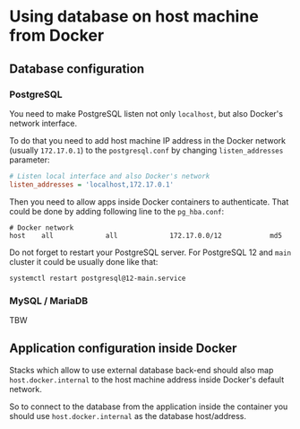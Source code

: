 # Using database on host machine from Docker


## Database configuration

### PostgreSQL
You need to make PostgreSQL listen not only `localhost`, but also Docker's network interface.

To do that you need to add host machine IP address in the Docker network (usually `172.17.0.1`) to the
`postgresql.conf` by changing `listen_addresses` parameter:
```ini
# Listen local interface and also Docker's network
listen_addresses = 'localhost,172.17.0.1'
```

Then you need to allow apps inside Docker containers to authenticate. That could be done by adding following line to the
`pg_hba.conf`:
```
# Docker network
host    all             all             172.17.0.0/12            md5
```

Do not forget to restart your PostgreSQL server. For PostgreSQL 12 and `main` cluster it could be usually done like that:

```shell
systemctl restart postgresql@12-main.service
```

### MySQL / MariaDB

TBW

## Application configuration inside Docker

Stacks which allow to use external database back-end should also map `host.docker.internal` to the host machine
address inside Docker's default network.

So to connect to the database from the application inside the container you should use `host.docker.internal` as the
database host/address.
